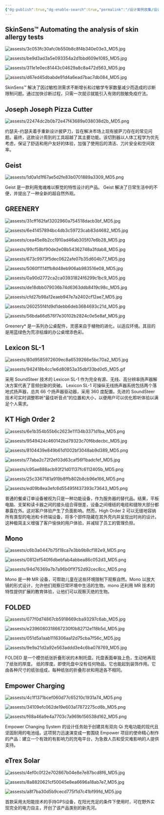 ```yaml
---
{"dg-publish":true,"dg-enable-search":true,"permalink":"/设计案例收集/设计案例收集9/","dgEnableSearch":true,"dgPassFrontmatter":true}
---
```


## SkinSens™ Automating the analysis of skin allergy tests

![assests/3c053fc30afc0b550b8c8f4b340e03e3_MD5.jpg](/img/user/assests/3c053fc30afc0b550b8c8f4b340e03e3_MD5.jpg)

![assests/be9d3ad3a5e093354a2d1bbd609e1085_MD5.jpg](/img/user/assests/be9d3ad3a5e093354a2d1bbd609e1085_MD5.jpg)

![assests/311e1e0ec81443c04629a8c8a472d563_MD5.jpg](/img/user/assests/311e1e0ec81443c04629a8c8a472d563_MD5.jpg)

![assests/d67ed45dbabde91d4a6ead7bac7db084_MD5.jpg](/img/user/assests/d67ed45dbabde91d4a6ead7bac7db084_MD5.jpg)

SkinSens™ 解决了因过敏检测需求不断增长和过敏学专家数量减少而造成的诊断限制问题。通过加快诊断过程，只需一次就诊就能引入有效的脱敏免疫疗法。

## Joseph Joseph Pizza Cutter

![assests/22474dc2b0b72e47f43689a038038d2b_MD5.png](/img/user/assests/22474dc2b0b72e47f43689a038038d2b_MD5.png)

约瑟夫-约瑟夫着手重新设计披萨刀，旨在解决市场上现有披萨刀存在的常见问题。最终，这款设计周到的工具超越了其主要功能。该切割器以人体工程学为优先考虑，保证了舒适和用户友好的体验，加强了使用后的清洁、刀片安全和空间效率。

## Geist

![assests/1d0a1d1f67ae5d2fe83b0701889a3309_MD5.png](/img/user/assests/1d0a1d1f67ae5d2fe83b0701889a3309_MD5.png)

Geist 是一款利用鬼魂难以察觉的特性设计的产品。
Geist 解决了日常生活中的不便，并提出了一种全新的超自然外观。

## GREENERY

![assests/31cff162faf3202960a754518dacb3bf_MD5.jpg](/img/user/assests/31cff162faf3202960a754518dacb3bf_MD5.jpg)

![assests/6e41457894bc4db3c59723cab83d4682_MD5.jpg](/img/user/assests/6e41457894bc4db3c59723cab83d4682_MD5.jpg)

![assests/cea45e8b2cc1910ad46ab305f07e6b28_MD5.jpg](/img/user/assests/cea45e8b2cc1910ad46ab305f07e6b28_MD5.jpg)

![assests/99cf58bf90de2e08b54362748a3fdab8_MD5.jpg](/img/user/assests/99cf58bf90de2e08b54362748a3fdab8_MD5.jpg)

![assests/673c9973f5dec0622afe07b35d604b77_MD5.jpg](/img/user/assests/673c9973f5dec0622afe07b35d604b77_MD5.jpg)

![assests/5060f1114ffb8d48eb906ab983516e08_MD5.jpg](/img/user/assests/5060f1114ffb8d48eb906ab983516e08_MD5.jpg)

![assests/0a90d2772ca2ca03931824f6299c1bc9_MD5.jpg](/img/user/assests/0a90d2772ca2ca03931824f6299c1bc9_MD5.jpg)

![assests/de18dbb079036b74d6363ddb8419c98c_MD5.jpg](/img/user/assests/de18dbb079036b74d6363ddb8419c98c_MD5.jpg)

![assests/cfd27b98a12eaeb947e7a2402cf12ae7_MD5.jpg](/img/user/assests/cfd27b98a12eaeb947e7a2402cf12ae7_MD5.jpg)

![assests/260255f4fd9d1debb6deb3684693c21d_MD5.jpg](/img/user/assests/260255f4fd9d1debb6deb3684693c21d_MD5.jpg)

![assests/56bda66d576f7e30102b2824c0e5e8af_MD5.jpg](/img/user/assests/56bda66d576f7e30102b2824c0e5e8af_MD5.jpg)

Greenery* 是一系列办公桌配件，灵感来自于植物的进化，以适应环境。其目的是用蓝绿色为荒凉枯燥的办公桌增添色彩。

## Lexicon SL-1

![assests/80d9585972609ec8a6539266e5bc70a2_MD5.jpg](/img/user/assests/80d9585972609ec8a6539266e5bc70a2_MD5.jpg)

![assests/942418b4cc1e6d80853a35dbf33bd0d5_MD5.gif](/img/user/assests/942418b4cc1e6d80853a35dbf33bd0d5_MD5.gif)

采用 SoundSteer 技术的 Lexicon SL-1 作为完全有源、无线、高分辨率扬声器解决方案代表了音频创新的突破。 Lexicon SL-1 可操纵无线扬声器系统包括两个落地式扬声器，总共 66 个扬声器驱动器，采用 360 度配置。先进的 SoundSteer 技术可实时调整聆听“最佳听音点”的位置和大小，以便用户可以优化聆听体验以满足个人需求。

## KT High Order 2

![assests/6e1b354b55b6c2623e11134b3371d1ba_MD5.png](/img/user/assests/6e1b354b55b6c2623e11134b3371d1ba_MD5.png)

![assests/9549424c460142bd79323c70f6bdecbc_MD5.jpg](/img/user/assests/9549424c460142bd79323c70f6bdecbc_MD5.jpg)

![assests/8104439e849b61d1002bf3048ab9d389_MD5.png](/img/user/assests/8104439e849b61d1002bf3048ab9d389_MD5.png)

![assests/77aba2c72f2ef03d63caf56f1badcfef_MD5.jpg](/img/user/assests/77aba2c72f2ef03d63caf56f1badcfef_MD5.jpg)

![assests/c95ae888acb93f21d01137fc6112405b_MD5.png](/img/user/assests/c95ae888acb93f21d01137fc6112405b_MD5.png)

![assests/25c3367181a919b8ffb802b8cb96e166_MD5.png](/img/user/assests/25c3367181a919b8ffb802b8cb96e166_MD5.png)

![assests/ed09b8ea3efc6d55495f437393c73643_MD5.png](/img/user/assests/ed09b8ea3efc6d55495f437393c73643_MD5.png)

普通的餐桌订单设备被视为只是一种功能设备，作为服务器的替代品。结果，平板电脑、支架和读卡器之间的接头组合得很差，设备之间缠结的电缆和缝隙大部分都暴露在外。这对客户体验产生了负面影响。然而，High Order 2 可以无缝地容纳所有类型的电池和卡终端设备，将多个部件隐藏在其外壳内并呈现出时尚的设计。这种极简主义增强了客户愉快的用户体验，并减轻了员工的管理负担。

## Mono 

![assests/c6b3a0447b75f18ca7e3bb9b8cf182e9_MD5.png](/img/user/assests/c6b3a0447b75f18ca7e3bb9b8cf182e9_MD5.png)

![assests/0812ef540f6dbebfab4abbea86c052d3_MD5.png](/img/user/assests/0812ef540f6dbebfab4abbea86c052d3_MD5.png)

![assests/94d76369a7b7a96b0f1f752d92cec8cc_MD5.png](/img/user/assests/94d76369a7b7a96b0f1f752d92cec8cc_MD5.png)

Mono 是一种 MR 设备，可帮助儿童在这些环境限制下观察自然。Mono 以放大镜的形式设计，允许他们观察日常环境中生活的生物。mono 还利用 MR 技术的特性提供扩展的教育体验，让他们可以观察灭绝的生物。

## FOLDED

![assests/077f0d74867cb5918669cba93297c6ab_MD5.jpg](/img/user/assests/077f0d74867cb5918669cba93297c6ab_MD5.jpg)

![assests/e2396080318667230f0b82712e118b5d_MD5.jpg](/img/user/assests/e2396080318667230f0b82712e118b5d_MD5.jpg)

![assests/051d5a1aab1116306aa12d75cba7f56c_MD5.jpg](/img/user/assests/051d5a1aab1116306aa12d75cba7f56c_MD5.jpg)

![assests/9e9a21d2a92e563addd3e4c6ba078769_MD5.jpg](/img/user/assests/9e9a21d2a92e563addd3e4c6ba078769_MD5.jpg)

FOLDED 是一个模仿纸张折叠形状的木制托盘。托盘表面单独上色，生动地再现了纸张的厚度。
纸的厚度。即使托盘中没有任何物品，它也能起到装饰作用。它由各种尺寸的纸张组成，每种纸张的折叠形状和用途各不相同。

## Empower Charging

![assests/4c1f1371bcef060d77c65210c1931a74_MD5.png](/img/user/assests/4c1f1371bcef060d77c65210c1931a74_MD5.png)

![assests/34109efc062de19e603a17872275cd8b_MD5.png](/img/user/assests/34109efc062de19e603a17872275cd8b_MD5.png)

![assests/f68a46a9e4a7703c7a969b156538d162_MD5.png](/img/user/assests/f68a46a9e4a7703c7a969b156538d162_MD5.png)

Empower Changing System 的设计任务始于创建具有双向 Qi 充电功能的现代且坚固耐用的电池组。这项努力迅速演变成一套围绕 Empower 项目的使命精心制作的产品：建立一个有效的有影响力的充电平台，为急救人员和受灾难影响的人提供支持。

## eTrex Solar

![assests/4ef0c0f22e702867b04e8e7e87bcd8f6_MD5.jpg](/img/user/assests/4ef0c0f22e702867b04e8e7e87bcd8f6_MD5.jpg)

![assests/8a8820621cf50045e8ea6696a18ab7e7_MD5.jpg](/img/user/assests/8a8820621cf50045e8ea6696a18ab7e7_MD5.jpg)

![assests/a8f7ba30d5b9cecd775f1d7c41bf99fd_MD5.jpg](/img/user/assests/a8f7ba30d5b9cecd775f1d7c41bf99fd_MD5.jpg)

首款采用太阳能技术的手持GPS设备，在阳光充足的条件下使用时，可在野外实现完全的电力自主，开创了该产品类别的新先河。
